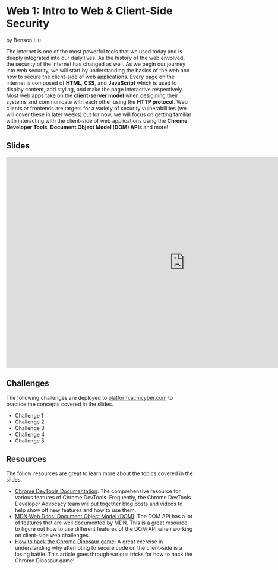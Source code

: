 # Web 1: Intro to Web & Client-Side Security
by Benson Liu

The internet is one of the most powerful tools that we used today and is deeply integrated into our daily lives. As the history of the web envolved, the security of the internet has changed as well. As we begin our journey into web security, we will start by understanding the basics of the web and how to secure the client-side of web applications. Every page on the internet is composed of **HTML**, **CSS**, and **JavaScript** which is used to display content, add styling, and make the page interactive respectively. Most web apps take on the **client-server model** when desigining their systems and communicate with each other using the **HTTP protocol**. Web clients or frontends are targets for a variety of security vulnerabilities (we will cover these in later weeks) but for now, we will focus on getting familiar with interacting with the client-side of web applications using the **Chrome Developer Tools**, **Document Object Model (DOM) APIs** and more!

## Slides
<iframe src="https://docs.google.com/presentation/d/e/2PACX-1vSFHXEvzXqLQJ-uJdJje9UZ0-THwvSkw1RU7xAnPmRjJyUCTi65G9cp49v5F5NXAQOiAZXVP3D2hNRG/embed?start=false&loop=false&delayms=3000" frameborder="0" width="960" height="569" allowfullscreen="true" mozallowfullscreen="true" webkitallowfullscreen="true"></iframe>

## Challenges
The following challenges are deployed to [platform.acmcyber.com](https://platform.acmcyber.com) to practice the concepts covered in the slides.
- Challenge 1
- Challenge 2
- Challenge 3
- Challenge 4
- Challenge 5

## Resources
The follow resources are great to learn more about the topics covered in the slides.
- [Chrome DevTools Documentation](https://developer.chrome.com/docs/devtools): The comprehensive resource for various features of Chrome DevTools. Frequently, the Chrome DevTools Developer Advocacy team will put together blog posts and videos to help show off new features and how to use them.
- [MDN Web Docs: Document Object Model (DOM)](https://developer.mozilla.org/en-US/docs/Web/API/Document_Object_Model): The DOM API has a lot of features that are well documented by MDN. This is a great resource to figure out how to use different features of the DOM API when working on client-side web challenges.
- [How to hack the Chrome Dinosaur game](https://www.tomsguide.com/how-to/how-to-hack-the-chrome-dinosaur-game): A great exercise in understanding why attempting to secure code on the client-side is a losing battle. This article goes through various tricks for how to hack the Chrome Dinosaur game!
